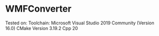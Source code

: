 # WMFConverter

Tested on:
Toolchain: Microsoft Visual Studio 2019 Community (Version 16.0)
CMake Version 3.19.2
Cpp 20
